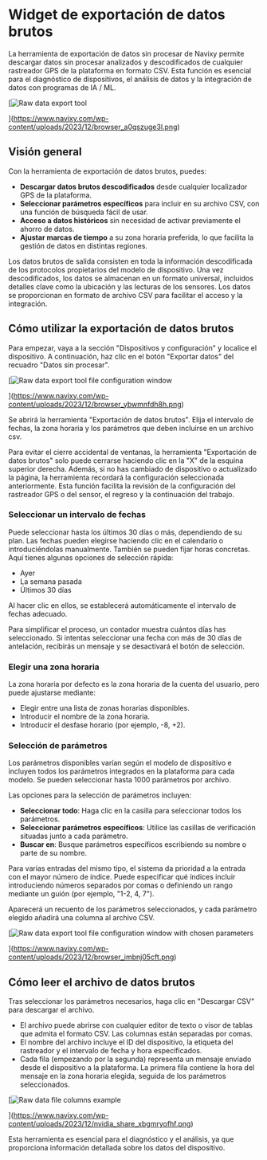 # Widget de exportación de datos brutos

La herramienta de exportación de datos sin procesar de Navixy permite descargar datos sin procesar analizados y descodificados de cualquier rastreador GPS de la plataforma en formato CSV. Esta función es esencial para el diagnóstico de dispositivos, el análisis de datos y la integración de datos con programas de IA / ML.

[![Raw data export tool](https://www.navixy.com/wp-content/uploads/2023/12/browser_a0qszuge3l.png)

](https://www.navixy.com/wp-content/uploads/2023/12/browser_a0qszuge3l.png)

## Visión general

Con la herramienta de exportación de datos brutos, puedes:

- **Descargar datos brutos descodificados** desde cualquier localizador GPS de la plataforma.
- **Seleccionar parámetros específicos** para incluir en su archivo CSV, con una función de búsqueda fácil de usar.
- **Acceso a datos históricos** sin necesidad de activar previamente el ahorro de datos.
- **Ajustar marcas de tiempo** a su zona horaria preferida, lo que facilita la gestión de datos en distintas regiones.

Los datos brutos de salida consisten en toda la información descodificada de los protocolos propietarios del modelo de dispositivo. Una vez descodificados, los datos se almacenan en un formato universal, incluidos detalles clave como la ubicación y las lecturas de los sensores. Los datos se proporcionan en formato de archivo CSV para facilitar el acceso y la integración.

## Cómo utilizar la exportación de datos brutos

Para empezar, vaya a la sección "Dispositivos y configuración" y localice el dispositivo. A continuación, haz clic en el botón "Exportar datos" del recuadro "Datos sin procesar".

[![Raw data export tool file configuration window](https://www.navixy.com/wp-content/uploads/2023/12/browser_ybwmnfdh8h.png)

](https://www.navixy.com/wp-content/uploads/2023/12/browser_ybwmnfdh8h.png)

Se abrirá la herramienta "Exportación de datos brutos". Elija el intervalo de fechas, la zona horaria y los parámetros que deben incluirse en un archivo csv.

Para evitar el cierre accidental de ventanas, la herramienta "Exportación de datos brutos" solo puede cerrarse haciendo clic en la "X" de la esquina superior derecha. Además, si no has cambiado de dispositivo o actualizado la página, la herramienta recordará la configuración seleccionada anteriormente. Esta función facilita la revisión de la configuración del rastreador GPS o del sensor, el regreso y la continuación del trabajo.

### Seleccionar un intervalo de fechas

Puede seleccionar hasta los últimos 30 días o más, dependiendo de su plan. Las fechas pueden elegirse haciendo clic en el calendario o introduciéndolas manualmente. También se pueden fijar horas concretas. Aquí tienes algunas opciones de selección rápida:

- Ayer
- La semana pasada
- Últimos 30 días

Al hacer clic en ellos, se establecerá automáticamente el intervalo de fechas adecuado.

Para simplificar el proceso, un contador muestra cuántos días has seleccionado. Si intentas seleccionar una fecha con más de 30 días de antelación, recibirás un mensaje y se desactivará el botón de selección.

### Elegir una zona horaria

La zona horaria por defecto es la zona horaria de la cuenta del usuario, pero puede ajustarse mediante:

- Elegir entre una lista de zonas horarias disponibles.
- Introducir el nombre de la zona horaria.
- Introducir el desfase horario (por ejemplo, -8, +2).

### Selección de parámetros

Los parámetros disponibles varían según el modelo de dispositivo e incluyen todos los parámetros integrados en la plataforma para cada modelo. Se pueden seleccionar hasta 1000 parámetros por archivo.

Las opciones para la selección de parámetros incluyen:

- **Seleccionar todo**: Haga clic en la casilla para seleccionar todos los parámetros.
- **Seleccionar parámetros específicos**: Utilice las casillas de verificación situadas junto a cada parámetro.
- **Buscar en**: Busque parámetros específicos escribiendo su nombre o parte de su nombre.

Para varias entradas del mismo tipo, el sistema da prioridad a la entrada con el mayor número de índice. Puede especificar qué índices incluir introduciendo números separados por comas o definiendo un rango mediante un guión (por ejemplo, "1-2, 4, 7").

Aparecerá un recuento de los parámetros seleccionados, y cada parámetro elegido añadirá una columna al archivo CSV.

[![Raw data export tool file configuration window with chosen parameters](https://www.navixy.com/wp-content/uploads/2023/12/browser_imbnj05cft.png)

](https://www.navixy.com/wp-content/uploads/2023/12/browser_imbnj05cft.png)

## Cómo leer el archivo de datos brutos

Tras seleccionar los parámetros necesarios, haga clic en "Descargar CSV" para descargar el archivo.

- El archivo puede abrirse con cualquier editor de texto o visor de tablas que admita el formato CSV. Las columnas están separadas por comas.
- El nombre del archivo incluye el ID del dispositivo, la etiqueta del rastreador y el intervalo de fecha y hora especificados.
- Cada fila (empezando por la segunda) representa un mensaje enviado desde el dispositivo a la plataforma. La primera fila contiene la hora del mensaje en la zona horaria elegida, seguida de los parámetros seleccionados.

[![Raw data file columns example](https://www.navixy.com/wp-content/uploads/2023/12/nvidia_share_xbgmryofhf.png)

](https://www.navixy.com/wp-content/uploads/2023/12/nvidia_share_xbgmryofhf.png)

Esta herramienta es esencial para el diagnóstico y el análisis, ya que proporciona información detallada sobre los datos del dispositivo.